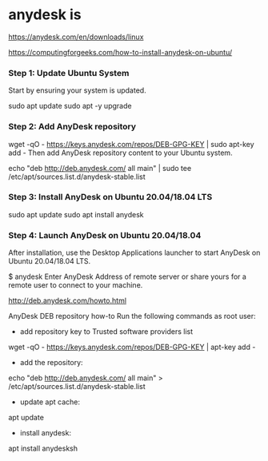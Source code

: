 # anydesk is 

https://anydesk.com/en/downloads/linux


https://computingforgeeks.com/how-to-install-anydesk-on-ubuntu/

### Step 1: Update Ubuntu System
Start by ensuring your system is updated.

sudo apt update
sudo apt -y upgrade

### Step 2: Add AnyDesk repository

wget -qO - https://keys.anydesk.com/repos/DEB-GPG-KEY | sudo apt-key add -
Then add AnyDesk repository content to your Ubuntu system.

echo "deb http://deb.anydesk.com/ all main" | sudo tee /etc/apt/sources.list.d/anydesk-stable.list
### Step 3: Install AnyDesk on Ubuntu 20.04/18.04 LTS

sudo apt update
sudo apt install anydesk


### Step 4: Launch AnyDesk on Ubuntu 20.04/18.04
After installation, use the Desktop Applications launcher to start AnyDesk on Ubuntu 20.04/18.04 LTS.

$ anydesk
Enter AnyDesk Address of remote server or share yours for a remote user to connect to your machine. 




http://deb.anydesk.com/howto.html

AnyDesk DEB repository how-to
Run the following commands as root user:

- add repository key to Trusted software providers list

wget -qO - https://keys.anydesk.com/repos/DEB-GPG-KEY | apt-key add -
- add the repository:

echo "deb http://deb.anydesk.com/ all main" > /etc/apt/sources.list.d/anydesk-stable.list
- update apt cache:

apt update
- install anydesk:

apt install anydesksh 
